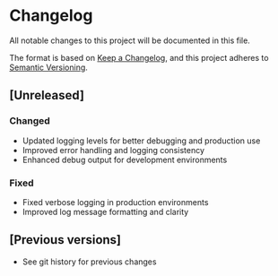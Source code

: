 # Changelog

All notable changes to this project will be documented in this file.

The format is based on [Keep a Changelog](https://keepachangelog.com/en/1.0.0/),
and this project adheres to [Semantic Versioning](https://semver.org/spec/v2.0.0.html).

## [Unreleased]

### Changed
- Updated logging levels for better debugging and production use
- Improved error handling and logging consistency
- Enhanced debug output for development environments

### Fixed
- Fixed verbose logging in production environments
- Improved log message formatting and clarity

## [Previous versions]
- See git history for previous changes
